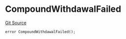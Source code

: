 # CompoundWithdawalFailed
[Git Source](https://github.com/SyncCode2017/yield-aggregator-hh/blob/9547b64ff0dde35cf66a54081393a0499b5c1eda/contracts/YieldAggregator.sol)


```solidity
error CompoundWithdawalFailed();
```

